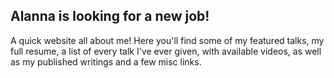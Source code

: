 ## Alanna is looking for a new job!

A quick website all about me! Here you'll find some of my featured talks, my full resume, a list of every talk I've ever given, with available videos, as well as my published writings and a few misc links. 

